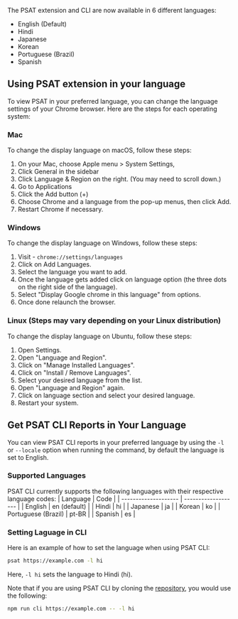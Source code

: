 The PSAT extension and CLI are now available in 6 different languages:
- English (Default)
- Hindi
- Japanese
- Korean
- Portuguese (Brazil)
- Spanish

## Using PSAT extension in your language
To view PSAT in your preferred language, you can change the language settings of your Chrome browser. Here are the steps for each operating system:

### Mac
To change the display language on macOS, follow these steps:

1. On your Mac, choose Apple menu  > System Settings, 
2. Click General  in the sidebar
3. Click Language & Region on the right. (You may need to scroll down.)
4. Go to Applications
5. Click the Add button (+)
6. Choose Chrome and a language from the pop-up menus, then click Add.
7. Restart Chrome if necessary.

### Windows
To change the display language on Windows, follow these steps:

1. Visit - `chrome://settings/languages`
2. Click on Add Languages.
3. Select the language you want to add.
4. Once the language gets added click on language option (the three dots on the right side of the language).
4. Select "Display Google chrome in this language" from options.
5. Once done relaunch the browser.


### Linux (Steps may vary depending on your Linux distribution)
To change the display language on Ubuntu, follow these steps:

1. Open Settings.
2. Open "Language and Region".
3. Click on "Manage Installed Languages".
4. Click on "Install / Remove Languages".
5. Select your desired language from the list.
6. Open "Language and Region" again.
7. Click on language section and select your desired language.
8. Restart your system.

## Get PSAT CLI Reports in Your Language
You can view PSAT CLI reports in your preferred language by using the `-l` or `--locale` option when running the command, by default the language is set to English.

### Supported Languages

PSAT CLI currently supports the following languages with their respective language codes:
|        Language      |       Code          |
| -------------------- | ------------------- |
| English              | en (default)        |
| Hindi                | hi                  |
| Japanese             | ja                  |
| Korean               | ko                  |
| Portuguese (Brazil)  | pt-BR               |
| Spanish              | es                  |

### Setting Laguage in CLI

Here is an example of how to set the language when using PSAT CLI:

```bash
psat https://example.com -l hi
```
Here, `-l hi` sets the language to Hindi (hi).

Note that if you are using PSAT CLI by cloning the [repository](https://github.com/googlechromelabs/ps-analysis-tool), you would use the following:

```bash
npm run cli https://example.com -- -l hi
```